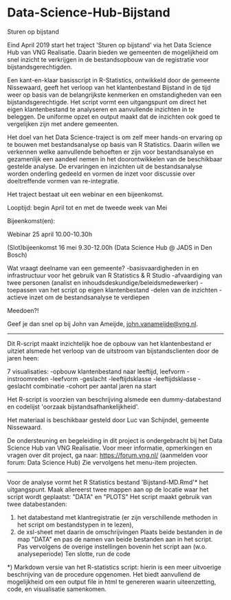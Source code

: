# Data-Science-Hub-Bijstand
Sturen op bijstand


Eind April 2019 start het traject 'Sturen op bijstand' via het Data Science Hub van VNG Realisatie. Daarin bieden we gemeenten de mogelijkheid om snel inzicht te verkrijgen in de bestandsopbouw van de registratie voor bijstandsgerechtigden.

 

Een kant-en-klaar basisscript in R-Statistics, ontwikkeld door de gemeente Nissewaard, geeft het verloop van het klantenbestand Bijstand in de tijd weer op basis van de belangrijkste kenmerken en omstandigheden van een bijstandsgerechtigde. Het script vormt een uitgangspunt om direct het eigen klantenbestand te analyseren en aanvullende inzichten in te beleggen. De uniforme opzet en output maakt dat de inzichten ook goed te vergelijken zijn met andere gemeenten.

 

Het doel van het Data Science-traject is om zelf meer hands-on ervaring op te bouwen met bestandsanalyse op basis van R Statistics. Daarin willen we verkennen welke aanvullende behoeften er zijn voor bestandsanalyse en gezamenlijk een aandeel nemen in het doorontwikkelen van de beschikbaar gestelde analyse. De ervaringen en inzichten uit de bestandsanalyse worden onderling gedeeld en vormen de inzet voor discussie over doeltreffende vormen van re-integratie.

 

Het traject bestaat uit een webinar en een bijeenkomst.

 

Looptijd: begin April tot en met de tweede week van Mei

Bijeenkomst(en):

Webinar 25 april 10.00-10.30h

(Slot)bijeenkomst 16 mei 9.30-12.00h (Data Science Hub @ JADS in Den Bosch)


Wat vraagt deelname van een gemeente?
-basisvaardigheden in en infrastructuur voor het gebruik van R Statistics & R Studio
-afvaardiging van twee personen (analist en inhoudsdeskundige/beleidsmedewerker)
-toepassen van het script op eigen klantenbestand
-delen van de inzichten
-actieve inzet om de bestandsanalyse te verdiepen

 

Meedoen?!

Geef je dan snel op bij John van Ameijde, john.vanameijde@vng.nl.



_________________________________________________________________________________________________________________________________


Dit R-script maakt inzichtelijk hoe de opbouw van het klantenbestand er uitziet alsmede het verloop van de uitstroom van bijstandsclienten door de jaren heen:

7 visualisaties:
-opbouw klantenbestand naar leeftijd, leefvorm
-instroomreden
-leefvorm
-geslacht 
-leeftijdsklasse 
-leeftijdsklasse - geslacht combinatie 
-cohort per aantal jaren na start 

Het R-script is voorzien van beschrijving alsmede een dummy-databestand en codelijst 'oorzaak bijstandsafhankelijkheid'. 

Het materiaal is beschikbaar gesteld door Luc van Schijndel, gemeente Nissewaard.

De ondersteuning en begeleiding in dit project is ondergebracht bij het Data Science Hub van VNG Realisatie. Voor meer informatie, opmerkingen en vragen over dit project, ga naar: https://forum.vng.nl/ (aanmelden voor forum: Data Science Hub) Zie vervolgens het menu-item projecten.




_________________________________________________________________________________________________________________________________


Voor de analyse vormt het R Statistics bestand 'Bijstand-MD.Rmd'*  het uitgangspunt.
Maak allereerst twee mappen aan op de locatie waar het script wordt geplaatst:
"DATA" en "PLOTS"
Het script maakt gebruik van twee databestanden: 
 1. het databestand met klantregistratie (er zijn verschillende methoden in het script om bestandstypen in te lezen),
 2. de xsl-sheet met daarin de omschrijvingen
Plaats beide bestanden in de map "DATA" en pas de namen van beide bestanden aan in het script. 
Pas vervolgens de overige instellingen bovenin het script aan (w.o. analyseperiode)
Ten slotte, run de code  

*) Markdown versie van het R-statistics script: hierin is een meer uitvoerige beschrijving van de procedure opgenomen. Het biedt aanvullend de mogelijkheid om een output file in html te genereren waarin uiteenzetting, code, en visualisatie samenkomen.  
